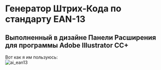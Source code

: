 Генератор Штрих-Кода по стандарту EAN-13
===
Выполненный в дизайне Панели Расширения для программы Adobe Illustrator CC+
---
Вот как я им пользуюсь:<br>
![ai_ean13](ai_ean13_demo.gif)
